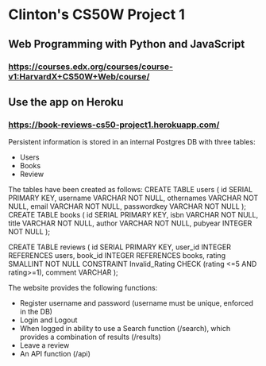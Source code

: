 # Clinton's CS50W Project 1

## Web Programming with Python and JavaScript
### https://courses.edx.org/courses/course-v1:HarvardX+CS50W+Web/course/

## Use the app on Heroku

### https://book-reviews-cs50-project1.herokuapp.com/

Persistent information is stored in an internal Postgres DB with three tables:
- Users
- Books
- Review


The tables have been created as follows:
    CREATE TABLE users (
    id SERIAL PRIMARY KEY,
    username VARCHAR  NOT NULL,
    othernames VARCHAR NOT NULL,
    email VARCHAR NOT NULL,
    passwordkey VARCHAR NOT NULL
);
    CREATE TABLE books (
    id SERIAL PRIMARY KEY,
   isbn VARCHAR NOT NULL,
   title VARCHAR NOT NULL,
   author VARCHAR NOT NULL,
   pubyear INTEGER  NOT NULL
   );

CREATE TABLE reviews (
    id SERIAL PRIMARY KEY,
    user_id INTEGER REFERENCES users,
    book_id INTEGER REFERENCES books,
    rating SMALLINT NOT NULL CONSTRAINT Invalid_Rating CHECK (rating <=5 AND rating>=1),
    comment VARCHAR
);

The website provides the following functions:
- Register username and password (username must be unique, enforced in the DB)
- Login and Logout
- When logged in ability to use a Search function (/search), which provides a combination of results (/results)
- Leave a review
- An API function (/api<isbn>)